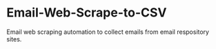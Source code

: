 # Email-Web-Scrape-to-CSV

Email web scraping automation to collect emails from email respository sites.
